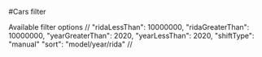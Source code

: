 #Cars filter

Available filter options
//
"ridaLessThan": 10000000,
"ridaGreaterThan": 10000000,
"yearGreaterThan": 2020,
"yearLessThan": 2020,
"shiftType": "manual"
"sort": "model/year/rida"
//